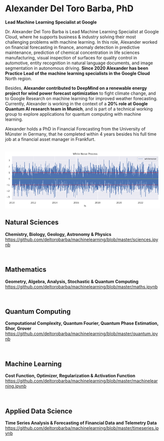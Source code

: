 # Alexander Del Toro Barba, PhD

**Lead Machine Learning Specialist at Google**

Dr. Alexander Del Toro Barba is Lead Machine Learning Specialist at Google Cloud, where he supports business & industry solving their most challenging problems with machine learning.
In this role, Alexander worked on financial forecasting in finance, anomaly detection in predictive maintenance, prediction of chemical concentration in life sciences manufacturing, visual inspection of surfaces for quality control in automotive, entity recognition in natural language documents, and image segmentation in autonomous driving. **Since 2020 Alexander has been Practice Lead of the machine learning specialists in the Google Cloud** North region.

Besides, **Alexander contributed to DeepMind on a renewable energy project for wind power forecast optimization** to fight climate change, and to Google Research on machine learning for improved weather forecasting. Currently, Alexander is working in the context of a **20% role at Google Quantum AI research team in Munich**, and is part of a technical working group to explore applications for quantum computing with machine learning.

Alexander holds a PhD in Financial Forecasting from the University of Münster in Germany, that he completed within 4 years besides his full time job at a financial asset manager in Frankfurt.

<br>

<img src="https://raw.githubusercontent.com/deltorobarba/repo/master/whitenoise.png" alt="white noise">

<br>

## Natural Sciences

<b>Chemistry, Biology, Geology, Astronomy & Physics</b><br>
https://github.com/deltorobarba/machinelearning/blob/master/sciences.ipynb

<br>


## Mathematics

<b>Geometry, Algebra, Analysis, Stochastic & Quantum Computing</b><br>
https://github.com/deltorobarba/machinelearning/blob/master/maths.ipynb

<br>

## Quantum Computing

<b>Computational Complexity, Quantum Fourier, Quantum Phase Estimation, Shor, Grover</b><br>
https://github.com/deltorobarba/machinelearning/blob/master/quantum.ipynb

<br>


## Machine Learning

<b>Cost Function, Optimizer, Regularization & Activation Function</b><br>
https://github.com/deltorobarba/machinelearning/blob/master/machinelearning.ipynb


<br>


## Applied Data Science

<b>Time Series Analysis & Forecasting of Financial Data and Telemetry Data</b><br>
https://github.com/deltorobarba/machinelearning/blob/master/timeseries.ipynb
<br>

